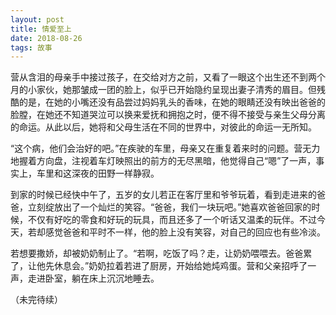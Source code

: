 ```yaml
---
layout: post
title: 情爱至上
date: 2018-08-26
tags: 故事
---
```


营从含泪的母亲手中接过孩子，在交给对方之前，又看了一眼这个出生还不到两个月的小家伙，她那皱成一团的脸上，似乎已开始隐约呈现出妻子清秀的眉目。但残酷的是，在她的小嘴还没有品尝过妈妈乳头的香味，在她的眼睛还没有映出爸爸的脸膛，在她还不知道哭泣可以换来爱抚和拥抱之时，便不得不接受与亲生父母分离的命运。从此以后，她将和父母生活在不同的世界中，对彼此的命运一无所知。

“这个病，他们会治好的吧。”在疾驶的车里，母亲又在重复着来时的问题。营无力地握着方向盘，注视着车灯映照出的前方的无尽黑暗，他觉得自己“嗯”了一声，事实上，车里和这深夜的田野一样静寂。

到家的时候已经快中午了，五岁的女儿若正在客厅里和爷爷玩着，看到走进来的爸爸，立刻绽放出了一个灿烂的笑容。“爸爸，我们一块玩吧。”她喜欢爸爸回家的时候，不仅有好吃的零食和好玩的玩具，而且还多了一个听话又温柔的玩伴。不过今天，若却感觉爸爸和平时不一样，他的脸上没有笑容，对自己的回应也有些冷淡。

若想要撒娇，却被奶奶制止了。“若啊，吃饭了吗？走，让奶奶喂喂去。爸爸累了，让他先休息会。”奶奶拉着若进了厨房，开始给她炖鸡蛋。营和父亲招呼了一声，走进卧室，躺在床上沉沉地睡去。

（未完待续）
